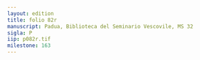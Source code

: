 ```yaml
---
layout: edition
title: folio 82r
manuscript: Padua, Biblioteca del Seminario Vescovile, MS 32
sigla: P
iip: p082r.tif
milestone: 163
---
```

